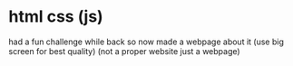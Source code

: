 # html css (js)
had a fun challenge while back so now made a webpage about it
(use big screen for best quality)
(not a proper website just a webpage)
